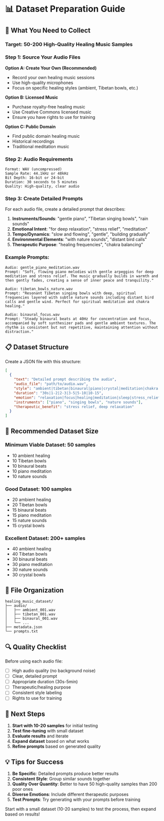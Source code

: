 # 📊 Dataset Preparation Guide

## 🎵 What You Need to Collect

### **Target: 50-200 High-Quality Healing Music Samples**

### **Step 1: Source Your Audio Files**

**Option A: Create Your Own (Recommended)**
- Record your own healing music sessions
- Use high-quality microphones
- Focus on specific healing styles (ambient, Tibetan bowls, etc.)

**Option B: Licensed Music**
- Purchase royalty-free healing music
- Use Creative Commons licensed music
- Ensure you have rights to use for training

**Option C: Public Domain**
- Find public domain healing music
- Historical recordings
- Traditional meditation music

### **Step 2: Audio Requirements**

```
Format: WAV (uncompressed)
Sample Rate: 44.1kHz or 48kHz
Bit Depth: 16-bit or 24-bit
Duration: 30 seconds to 5 minutes
Quality: High-quality, clear audio
```

### **Step 3: Create Detailed Prompts**

For each audio file, create a detailed prompt that describes:

1. **Instruments/Sounds**: "gentle piano", "Tibetan singing bowls", "rain sounds"
2. **Emotional Intent**: "for deep relaxation", "stress relief", "meditation"
3. **Tempo/Dynamics**: "slow and flowing", "gentle", "building gradually"
4. **Environmental Elements**: "with nature sounds", "distant bird calls"
5. **Therapeutic Purpose**: "healing frequencies", "chakra balancing"

### **Example Prompts:**

```
Audio: gentle_piano_meditation.wav
Prompt: "Soft, flowing piano melodies with gentle arpeggios for deep meditation and stress relief. The music gradually builds in warmth and then gently fades, creating a sense of inner peace and tranquility."

Audio: tibetan_bowls_nature.wav  
Prompt: "Resonant Tibetan singing bowls with deep, spiritual frequencies layered with subtle nature sounds including distant bird calls and gentle wind. Perfect for spiritual meditation and chakra healing."

Audio: binaural_focus.wav
Prompt: "Steady binaural beats at 40Hz for concentration and focus, accompanied by soft synthesizer pads and gentle ambient textures. The rhythm is consistent but not repetitive, maintaining attention without distraction."
```

## 📋 Dataset Structure

Create a JSON file with this structure:

```json
[
  {
    "text": "Detailed prompt describing the audio",
    "audio_file": "path/to/audio.wav",
    "style": "ambient|tibetan|binaural|piano|crystal|meditation|chakra|nature",
    "duration": "30s|1-2|2-3|3-5|5-10|10-15",
    "emotion": "relaxation|focus|healing|meditation|sleep|stress_relief",
    "instruments": ["piano", "singing bowls", "nature sounds"],
    "therapeutic_benefit": "stress relief, deep relaxation"
  }
]
```

## 🎯 Recommended Dataset Size

### **Minimum Viable Dataset: 50 samples**
- 10 ambient healing
- 10 Tibetan bowls
- 10 binaural beats
- 10 piano meditation
- 10 nature sounds

### **Good Dataset: 100 samples**
- 20 ambient healing
- 20 Tibetan bowls
- 15 binaural beats
- 15 piano meditation
- 15 nature sounds
- 15 crystal bowls

### **Excellent Dataset: 200+ samples**
- 40 ambient healing
- 40 Tibetan bowls
- 30 binaural beats
- 30 piano meditation
- 30 nature sounds
- 30 crystal bowls

## 📁 File Organization

```
healing_music_dataset/
├── audio/
│   ├── ambient_001.wav
│   ├── tibetan_001.wav
│   ├── binaural_001.wav
│   └── ...
├── metadata.json
└── prompts.txt
```

## 🔍 Quality Checklist

Before using each audio file:

- [ ] High audio quality (no background noise)
- [ ] Clear, detailed prompt
- [ ] Appropriate duration (30s-5min)
- [ ] Therapeutic/healing purpose
- [ ] Consistent style labeling
- [ ] Rights to use for training

## 🚀 Next Steps

1. **Start with 10-20 samples** for initial testing
2. **Test fine-tuning** with small dataset
3. **Evaluate results** and iterate
4. **Expand dataset** based on what works
5. **Refine prompts** based on generated quality

## 💡 Tips for Success

1. **Be Specific**: Detailed prompts produce better results
2. **Consistent Style**: Group similar sounds together
3. **Quality Over Quantity**: Better to have 50 high-quality samples than 200 poor ones
4. **Diverse Emotions**: Include different therapeutic purposes
5. **Test Prompts**: Try generating with your prompts before training

Start with a small dataset (10-20 samples) to test the process, then expand based on results! 